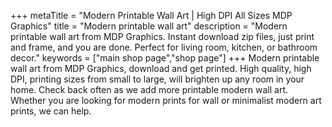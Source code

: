 +++
metaTitle = "Modern Printable Wall Art | High DPI All Sizes MDP Graphics"
title = "Modern printable wall art"
description = "Modern printable wall art from MDP Graphics. Instant download zip files, just print and frame, and you are done. Perfect for living room, kitchen, or bathroom decor."
keywords = ["main shop page","shop page"]
+++
Modern printable wall art from MDP Graphics, download and get printed. High quality, high DPI, printing sizes from small to large, will brighten up any room in your home. Check back often as we add more printable modern wall art.  Whether you are looking for modern prints for wall or minimalist modern art prints, we can help.